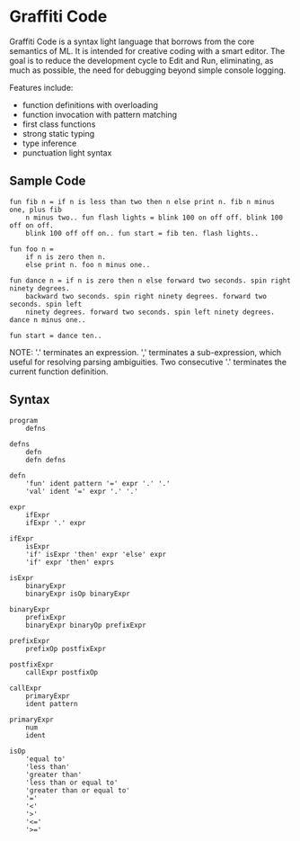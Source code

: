 Graffiti Code
=============

Graffiti Code is a syntax light language that borrows from the core semantics of ML. It is intended
for creative coding with a smart editor. The goal is to reduce the development cycle to Edit and Run,
eliminating, as much as possible, the need for debugging beyond simple console logging.

Features include:
- function definitions with overloading
- function invocation with pattern matching
- first class functions
- strong static typing
- type inference
- punctuation light syntax

## Sample Code ##

~~~
fun fib n = if n is less than two then n else print n. fib n minus one, plus fib 
    n minus two.. fun flash lights = blink 100 on off off. blink 100 off on off. 
    blink 100 off off on.. fun start = fib ten. flash lights..
~~~

~~~
fun foo n =
    if n is zero then n.
    else print n. foo n minus one..
~~~

~~~
fun dance n = if n is zero then n else forward two seconds. spin right ninety degrees.
    backward two seconds. spin right ninety degrees. forward two seconds. spin left
    ninety degrees. forward two seconds. spin left ninety degrees. dance n minus one..

fun start = dance ten..

~~~

NOTE: '.' terminates an expression. ',' terminates a sub-expression, which useful for resolving
parsing ambiguities. Two consecutive '.' terminates the current function definition. 

## Syntax ##

~~~~
program
    defns

defns
    defn
    defn defns

defn
    'fun' ident pattern '=' expr '.' '.'
    'val' ident '=' expr '.' '.'

expr
    ifExpr
    ifExpr '.' expr

ifExpr
    isExpr
    'if' isExpr 'then' expr 'else' expr
    'if' expr 'then' exprs
    
isExpr
    binaryExpr
    binaryExpr isOp binaryExpr

binaryExpr
    prefixExpr
    binaryExpr binaryOp prefixExpr

prefixExpr
    prefixOp postfixExpr

postfixExpr
    callExpr postfixOp

callExpr
    primaryExpr
    ident pattern

primaryExpr
    num
    ident

isOp
    'equal to'
    'less than'
    'greater than'
    'less than or equal to'
    'greater than or equal to'
    '='
    '<'
    '>'
    '<='
    '>='
~~~~

    